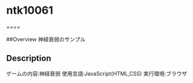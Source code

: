 # ntk10061
====

##Overview
神経衰弱のサンプル

## Description
ゲームの内容:神経衰弱
使用言語:JavaScript(HTML,CSS)
実行環境:ブラウザ
